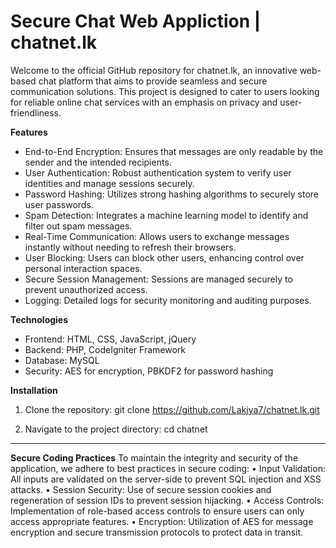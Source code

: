 # Secure Chat Web Appliction | chatnet.lk
Welcome to the official GitHub repository for chatnet.lk, an innovative web-based chat platform that aims to provide seamless and secure communication solutions. This project is designed to cater to users looking for reliable online chat services with an emphasis on privacy and user-friendliness.

**Features**
  - End-to-End Encryption: Ensures that messages are only readable by the sender and the intended recipients.
  - User Authentication: Robust authentication system to verify user identities and manage sessions securely.
  - Password Hashing: Utilizes strong hashing algorithms to securely store user passwords.
  - Spam Detection: Integrates a machine learning model to identify and filter out spam messages.
  - Real-Time Communication: Allows users to exchange messages instantly without needing to refresh their browsers.
  - User Blocking: Users can block other users, enhancing control over personal interaction spaces.
  - Secure Session Management: Sessions are managed securely to prevent unauthorized access.
  - Logging: Detailed logs for security monitoring and auditing purposes.

**Technologies**
  - Frontend: HTML, CSS, JavaScript, jQuery
  - Backend: PHP, CodeIgniter Framework
  - Database: MySQL
  - Security: AES for encryption, PBKDF2 for password hashing

**Installation**
  1.	Clone the repository:
    git clone https://github.com/Lakiya7/chatnet.lk.git

  2.  Navigate to the project directory:
    cd chatnet

------------------------------------------------------------------------------------------------







**Secure Coding Practices**
To maintain the integrity and security of the application, we adhere to best practices in secure coding:
  •	Input Validation: All inputs are validated on the server-side to prevent SQL injection and XSS attacks.
  •	Session Security: Use of secure session cookies and regeneration of session IDs to prevent session hijacking.
  •	Access Controls: Implementation of role-based access controls to ensure users can only access appropriate features.
  •	Encryption: Utilization of AES for message encryption and secure transmission protocols to protect data in transit.









